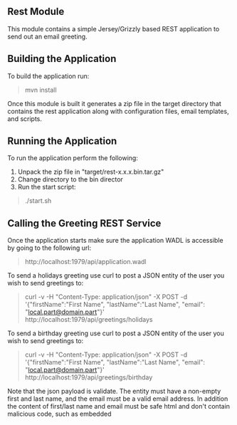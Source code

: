 ## Rest Module
This module contains a simple Jersey/Grizzly based REST application to send out
an email greeting.


## Building the Application
To build the application run:
> mvn install

Once this module is built it generates a zip file in the target directory that
contains the rest application along with configuration files, email templates,
and scripts.

## Running the Application
To run the application perform the following:
1. Unpack the zip file in "target/rest-x.x.x.bin.tar.gz"
2. Change directory to the bin director
3. Run the start script:
> ./start.sh

## Calling the Greeting REST Service
Once the application starts make sure the application WADL is accessible by
going to the following url:
> http://localhost:1979/api/application.wadl

To send a holidays greeting use curl to post a JSON entity of the user you wish
to send greetings to:
> curl -v -H "Content-Type: application/json" -X POST -d '{"firstName":"First Name", "lastName":"Last Name", "email": "local.part@domain.part"}' http://localhost:1979/api/greetings/holidays

To send a birthday greeting use curl to post a JSON entity of the user you wish
to send greetings to:
> curl -v -H "Content-Type: application/json" -X POST -d '{"firstName":"First Name", "lastName":"Last Name", "email": "local.part@domain.part"}' http://localhost:1979/api/greetings/birthday

Note that the json payload is validate. The entity must have a non-empty first
and last name, and the email must be a valid email address. In addition the
content of first/last name and email must be safe html and don't contain
malicious code, such as embedded <script> elements.
